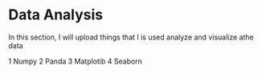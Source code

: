 # Data Analysis
In this section, I will upload things that I is used analyze and visualize athe data

1 Numpy
2 Panda
3 Matplotib
4 Seaborn
